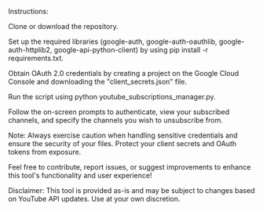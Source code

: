 Instructions:

Clone or download the repository.

Set up the required libraries (google-auth, google-auth-oauthlib, google-auth-httplib2, google-api-python-client) by using pip install -r requirements.txt.

Obtain OAuth 2.0 credentials by creating a project on the Google Cloud Console and downloading the "client_secrets.json" file.

Run the script using python youtube_subscriptions_manager.py.

Follow the on-screen prompts to authenticate, view your subscribed channels, and specify the channels you wish to unsubscribe from.

Note: Always exercise caution when handling sensitive credentials and ensure the security of your files. Protect your client secrets and OAuth tokens from exposure.

Feel free to contribute, report issues, or suggest improvements to enhance this tool's functionality and user experience!

Disclaimer: This tool is provided as-is and may be subject to changes based on YouTube API updates. Use at your own discretion.
